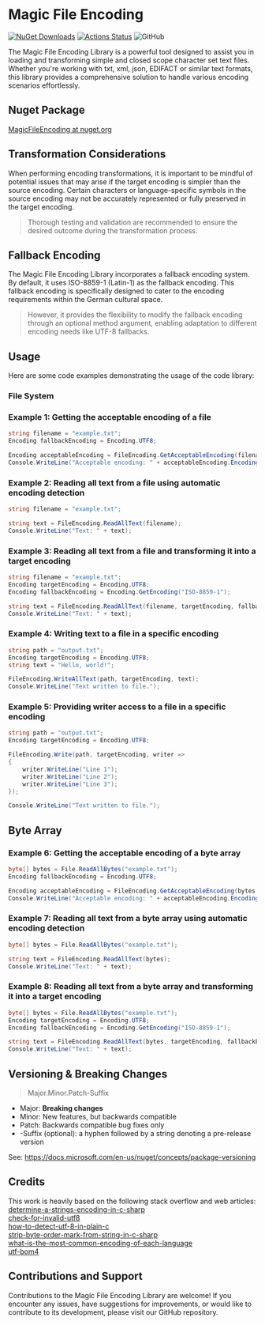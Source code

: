 # Magic File Encoding

[![NuGet Downloads](https://img.shields.io/nuget/dt/MagicFileEncoding.svg)](https://www.nuget.org/packages/MagicFileEncoding/)
[![Actions Status](https://github.com/Jan5366x/MagicFileEncoding/workflows/Build%20and%20Test/badge.svg)](https://github.com/Jan5366x/MagicFileEncoding/actions)
![GitHub](https://img.shields.io/github/license/jan5366x/MagicFileEncoding)

The Magic File Encoding Library is a powerful tool designed to assist you in loading and transforming simple and closed scope
character set text files. Whether you're working with txt, xml, json, EDIFACT or similar text formats, this library provides a
comprehensive solution to handle various encoding scenarios effortlessly.

## Nuget Package
[MagicFileEncoding at nuget.org](https://www.nuget.org/packages/MagicFileEncoding/)

## Transformation Considerations
When performing encoding transformations, it is important to be mindful of potential issues
that may arise if the target encoding is simpler than the source encoding. 
Certain characters or language-specific symbols in the source encoding may not be accurately represented 
or fully preserved in the target encoding.

> Thorough testing and validation are recommended to ensure the desired outcome during the transformation process.

## Fallback Encoding
The Magic File Encoding Library incorporates a fallback encoding system. By default, it uses ISO-8859-1 (Latin-1) as the fallback encoding.
This fallback encoding is specifically designed to cater to the encoding requirements within the German cultural space.

> However, it provides the flexibility to modify the fallback encoding through an optional method argument,
enabling adaptation to different encoding needs like UTF-8 fallbacks.

## Usage
Here are some code examples demonstrating the usage of the code library:

### File System
### Example 1: Getting the acceptable encoding of a file
```csharp
string filename = "example.txt";
Encoding fallbackEncoding = Encoding.UTF8;

Encoding acceptableEncoding = FileEncoding.GetAcceptableEncoding(filename, fallbackEncoding);
Console.WriteLine("Acceptable encoding: " + acceptableEncoding.EncodingName);
```

### Example 2: Reading all text from a file using automatic encoding detection
```csharp
string filename = "example.txt";

string text = FileEncoding.ReadAllText(filename);
Console.WriteLine("Text: " + text);
```

### Example 3: Reading all text from a file and transforming it into a target encoding
```csharp
string filename = "example.txt";
Encoding targetEncoding = Encoding.UTF8;
Encoding fallbackEncoding = Encoding.GetEncoding("ISO-8859-1");

string text = FileEncoding.ReadAllText(filename, targetEncoding, fallbackEncoding);
Console.WriteLine("Text: " + text);
```

### Example 4: Writing text to a file in a specific encoding
```csharp
string path = "output.txt";
Encoding targetEncoding = Encoding.UTF8;
string text = "Hello, world!";

FileEncoding.WriteAllText(path, targetEncoding, text);
Console.WriteLine("Text written to file.");
```

### Example 5: Providing writer access to a file in a specific encoding
```csharp
string path = "output.txt";
Encoding targetEncoding = Encoding.UTF8;

FileEncoding.Write(path, targetEncoding, writer =>
{
    writer.WriteLine("Line 1");
    writer.WriteLine("Line 2");
    writer.WriteLine("Line 3");
});

Console.WriteLine("Text written to file.");
```
## Byte Array

### Example 6: Getting the acceptable encoding of a byte array
```csharp
byte[] bytes = File.ReadAllBytes("example.txt");
Encoding fallbackEncoding = Encoding.UTF8;

Encoding acceptableEncoding = FileEncoding.GetAcceptableEncoding(bytes, fallbackEncoding);
Console.WriteLine("Acceptable encoding: " + acceptableEncoding.EncodingName);
```

### Example 7: Reading all text from a byte array using automatic encoding detection
```csharp
byte[] bytes = File.ReadAllBytes("example.txt");

string text = FileEncoding.ReadAllText(bytes);
Console.WriteLine("Text: " + text);
```

### Example 8: Reading all text from a byte array and transforming it into a target encoding
```csharp
byte[] bytes = File.ReadAllBytes("example.txt");
Encoding targetEncoding = Encoding.UTF8;
Encoding fallbackEncoding = Encoding.GetEncoding("ISO-8859-1");

string text = FileEncoding.ReadAllText(bytes, targetEncoding, fallbackEncoding);
Console.WriteLine("Text: " + text);
```


## Versioning & Breaking Changes

> Major.Minor.Patch-Suffix

* Major: **Breaking changes**
* Minor: New features, but backwards compatible
* Patch: Backwards compatible bug fixes only
* -Suffix (optional): a hyphen followed by a string denoting a pre-release version

See: https://docs.microsoft.com/en-us/nuget/concepts/package-versioning

## Credits
This work is heavily based on the following stack overflow and web articles:<br />
[determine-a-strings-encoding-in-c-sharp](https://stackoverflow.com/questions/1025332/determine-a-strings-encoding-in-c-sharp) <br />
[check-for-invalid-utf8](https://stackoverflow.com/questions/6555015/check-for-invalid-utf8) <br />
[how-to-detect-utf-8-in-plain-c](https://stackoverflow.com/questions/1031645/how-to-detect-utf-8-in-plain-c) <br />
[strip-byte-order-mark-from-string-in-c-sharp](https://stackoverflow.com/questions/1317700/strip-byte-order-mark-from-string-in-c-sharp) <br />
[what-is-the-most-common-encoding-of-each-language](https://stackoverflow.com/questions/8509339/what-is-the-most-common-encoding-of-each-language) <br />
[utf-bom4](http://www.unicode.org/faq/utf_bom.html#bom4) 

## Contributions and Support
Contributions to the Magic File Encoding Library are welcome! If you encounter any issues, have suggestions for improvements,
or would like to contribute to its development, please visit our GitHub repository.
